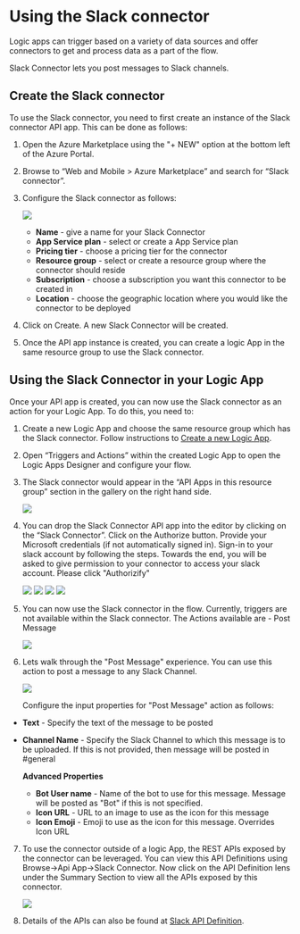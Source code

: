 <properties 
	pageTitle="Using the Slack Connector in Azure App Service"
	description="How to get started with Slack Connector"
	authors="anuragdalmia" 
	manager="dwrede" 
	editor="" 
	services="app-service\logic" 
	documentationCenter=""/>

<tags
	ms.service="app-service-logic"
	ms.workload="integration"
	ms.tgt_pltfrm="na"
	ms.devlang="na"
	ms.topic="article"
	ms.date="06/24/2015"
	ms.author="andalmia"/>

# Using the Slack connector

Logic apps can trigger based on a variety of data sources and offer connectors to get and process data as a part of the flow. 

Slack Connector lets you post messages to Slack channels.

## Create the Slack connector
To use the Slack connector, you need to first create an instance of the Slack connector API app. This can be done as follows:

1.	Open the Azure Marketplace using the "+ NEW" option at the bottom left of the Azure Portal.
2.	Browse to “Web and Mobile > Azure Marketplace” and search for “Slack connector”.
3.	Configure the Slack connector as follows:
 
	![][1] 
	- **Name** - give a name for your Slack Connector
	- **App Service plan** - select or create a App Service plan
	- **Pricing tier** - choose a pricing tier for the connector
	- **Resource group** - select or create a resource group where the connector should reside
	- **Subscription** - choose a subscription you want this connector to be created in
	- **Location** - choose the geographic location where you would like the connector to be deployed

4. Click on Create. A new Slack Connector will be created.
5. Once the API app instance is created, you can create a logic App in the same resource group to use the Slack connector.

## Using the Slack Connector in your Logic App
Once your API app is created, you can now use the Slack connector as an action for your Logic App. To do this, you need to:

1.	Create a new Logic App and choose the same resource group which has the Slack connector. Follow instructions to [Create a new Logic App].  	
	
2.	Open “Triggers and Actions” within the created Logic App to open the Logic Apps Designer and configure your flow.  	
	
3.	The Slack connector would appear in the “API Apps in this resource group” section in the gallery on the right hand side.
 
	![][2]
4.	You can drop the Slack Connector API app into the editor by clicking on the “Slack Connector”. Click on the Authorize button. Provide your Microsoft credentials (if not automatically signed in). Sign-in to your slack account by following the steps. Towards the end, you will be asked to give permission to your connector to access your slack account. Please click "Authorizify"
 
	![][3]
	![][4]
	![][5]
	![][6]
	
5.	You can now use the Slack connector in the flow. Currently, triggers are not available within the Slack connector. The Actions available are - Post Message
 
	![][7]

6.	Lets walk through the "Post Message" experience. You can use this action to post a message to any Slack Channel.
 
	![][8]

	Configure the input properties for "Post Message" action as follows:

 - **Text** - Specify the text of the message to be posted
 - **Channel Name** - Specify the Slack Channel to which this message is to be uploaded. If this is not provided, then message will be posted in #general

 	**Advanced Properties**
 	- **Bot User name** - Name of the bot to use for this message. Message will be posted as "Bot" if this is not specified.
 	- **Icon URL** - URL to an image to use as the icon for this message
 	- **Icon Emoji** - Emoji to use as the icon for this message. Overrides Icon URL
 

7. To use the connector outside of a logic App, the REST APIs exposed by the connector can be leveraged. You can view this API Definitions using Browse->Api App->Slack Connector. Now click on the API Definition lens under the Summary Section to view all the APIs exposed by this connector.

	![][9]

8. Details of the APIs can also be found at [Slack API Definition].

<!-- Image reference -->
[1]: ./media/app-service-logic-connector-slack/img1.PNG
[2]: ./media/app-service-logic-connector-slack/img2.PNG
[3]: ./media/app-service-logic-connector-slack/img3.PNG
[4]: ./media/app-service-logic-connector-slack/img4.PNG
[5]: ./media/app-service-logic-connector-slack/img5.PNG
[6]: ./media/app-service-logic-connector-slack/img6.PNG
[7]: ./media/app-service-logic-connector-slack/img7.PNG
[8]: ./media/app-service-logic-connector-slack/img8.PNG
[9]: ./media/app-service-logic-connector-slack/img9.PNG

<!-- Links -->
[Create a new Logic App]: app-service-logic-create-a-logic-app.md
[Slack API Definition]: https://msdn.microsoft.com/library/dn708020.aspx 
